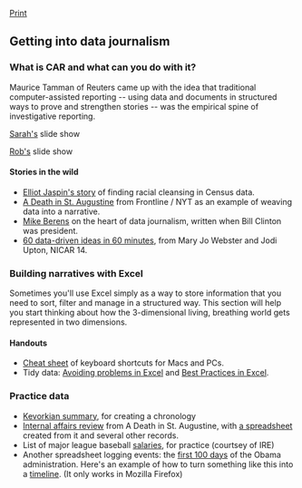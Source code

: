 [Print](https://gitprint.com/sarahcnyt/data-journalism/blob/master/class1/readme.md)

## Getting into data journalism

### What is CAR and what can you do with it?

Maurice Tamman of Reuters came up with the idea that traditional computer-assisted reporting -- using data and documents in structured ways to prove and strengthen stories -- was the empirical spine of investigative reporting.

[Sarah's](http://slides.com/sarahcnyt/datajourn-overview) slide show

[Rob's](gebeloff_whatiscar.pptx) slide show


#### Stories in the wild

* [Elliot Jaspin's story](http://hnn.us/article/35847) of finding racial cleansing in Census data. 
* [A Death in St. Augustine](http://www.pbs.org/wgbh/pages/frontline/death-in-st-augustine/) from Frontline / NYT as an example of weaving data into a narrative.
* [Mike Berens](http://sarahcnyt.github.io/stabile/docs/berens_nerds_words.pdf) on the heart of data journalism, written when Bill Clinton was president.
* [60 data-driven ideas in 60 minutes](https://docs.google.com/presentation/d/1bwYTBxnSSCBlhEh5_xnoiTejqoNbR5j_NZtVe1iDfTc/edit#slide=id.g2baf1d8ae_030), from Mary Jo Webster and Jodi Upton, NICAR 14.

### Building narratives with Excel

Sometimes you'll use Excel simply as a way to store information that you need to sort, filter and manage in a structured way. This section will help you start thinking about how the 3-dimensional living, breathing world gets represented in two dimensions. 

#### Handouts

* [Cheat sheet](http://sarahcnyt.github.io/classes/docs/macxlcheatsheet.pdf) of keyboard shortcuts for Macs and PCs.
* Tidy data: [Avoiding problems in Excel](http://sarahcnyt.github.io/classes/docs/avoidxlproblems.pdf) and [Best Practices in Excel](http://sarahcnyt.github.io/classes/docs/bestpractices_v2.pdf). 


### Practice data
* [Kevorkian summary](Kevorkian.pdf), for creating a chronology
* [Internal affairs review](internal-affairs-report.pdf) from A Death in St. Augustine, with [a spreadsheet](bubba_harris_protocol.xlsx?raw=true) created from it and several other records.
* List of major league baseball [salaries](MLB2011.xls?raw=true), for practice (courtsey of IRE)
*  Another spreadsheet logging events: the [first 100 days](first100days.xls?raw=true) of the Obama administration. Here's an example of how to turn something like this into a [timeline](https://dl.dropboxusercontent.com/u/26514347/examples/hundred-days/first100.html). (It only works in Mozilla Firefox)
